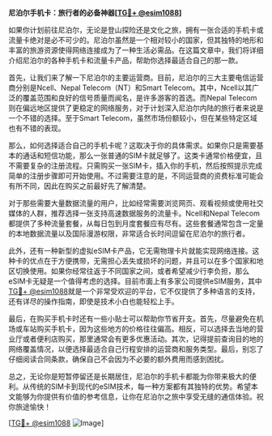 **尼泊尔手机卡：旅行者的必备神器[[TG💪+ @esim1088](https://t.me/s/esim1088)]**

如果你计划前往尼泊尔，无论是登山探险还是文化之旅，拥有一张合适的手机卡或流量卡绝对是必不可少的。尼泊尔虽然是一个相对较小的国家，但其独特的地形和丰富的旅游资源使得网络连接成为了一种生活必需品。在这篇文章中，我们将详细介绍尼泊尔的各种手机卡和流量卡产品，帮助你选择最适合自己的那一款。

首先，让我们来了解一下尼泊尔的主要运营商。目前，尼泊尔的三大主要电信运营商分别是Ncell、Nepal Telecom（NT）和Smart Telecom。其中，Ncell以其广泛的覆盖范围和良好的信号质量而闻名，是许多游客的首选。而Nepal Telecom则在偏远地区提供了更稳定的网络服务，对于计划深入尼泊尔内陆的旅行者来说是一个不错的选择。至于Smart Telecom，虽然市场份额较小，但在某些特定区域也有不错的表现。

那么，如何选择适合自己的手机卡呢？这取决于你的具体需求。如果你只是需要基本的通话和短信功能，那么一张普通的SIM卡就足够了。这类卡通常价格便宜，且不需要复杂的注册流程。只需购买一张SIM卡，插入你的手机，然后按照提示完成简单的注册步骤即可开始使用。不过需要注意的是，不同运营商的资费标准可能会有所不同，因此在购买之前最好先了解清楚。

对于那些需要大量数据流量的用户，比如经常需要浏览网页、观看视频或使用社交媒体的人群，推荐选择一张支持高速数据服务的流量卡。Ncell和Nepal Telecom都提供了多种流量套餐，从每日包到月度套餐应有尽有。这些套餐通常包含一定量的本地数据流量以及国际漫游权限，非常适合长时间逗留在尼泊尔的旅行者。

此外，还有一种新型的虚拟eSIM卡产品，它无需物理卡片就能实现网络连接。这种卡的优点在于方便携带，无需担心丢失或损坏的问题，并且可以在多个国家和地区切换使用。如果你经常往返于不同国家之间，或者希望减少行李负担，那么eSIM卡无疑是一个值得考虑的选择。目前市面上有多家公司提供eSIM服务，其中[TG💪+ @esim1088](https://t.me/s/esim1088)就是一个非常受欢迎的平台，它不仅提供了多种语言的支持，还有详尽的操作指南，即使是技术小白也能轻松上手。

最后，在购买手机卡时还有一些小贴士可以帮助你节省开支。首先，尽量避免在机场或车站购买手机卡，因为这些地方的价格往往偏高。相反，可以选择去当地的营业厅或者便利店购买，那里通常会有更多优惠活动。其次，记得提前查询目的地的网络覆盖情况，以便选择最适合自己行程安排的运营商和服务类型。最后，别忘了仔细阅读合同条款，确保自己不会因为不必要的额外费用而感到困扰。

总之，无论你是短暂停留还是长期居住，尼泊尔的手机卡都能为你带来极大的便利。从传统的SIM卡到现代的eSIM技术，每一种方案都有其独特的优势。希望本文能够为你提供有价值的参考信息，让你在尼泊尔之旅中享受无缝的通信体验。祝你旅途愉快！

[[TG💪+ @esim1088](https://t.me/s/esim1088) ![Image](https://i.postimg.cc/4NQfJmqS/Snipaste-2025-05-13-00-14-12.png)]
